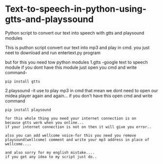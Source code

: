 # Text-to-speech-in-python-using-gtts-and-playssound
Python script to convert our text into speech with gtts and playsound modules

This is puthon script convert our text into mp3 and play in cmd.
you just neet to download and run entertext.py program

but for this you need tow python modules 
1.gtts  -google text to speech module
          if you dont have this module just open you cmd and write command-  
    
    pip install gtts
          
2.playsound -it use to play mp3 in cmd that mean we dont need to open our midea player again and again...
    if you don't have this open cmd and write command
    
    pip install playsound
    
    for this whole thing you need your internet connection is on
    because gtts work when you online...
    if your internet connection is not on then it will give you error..
    
    also you can add wellcome voice-for this you need you remove playsound(wellcome) comment and write your mp3 address in place of wellcome....
    
    and also sorry for my english mistake....
    if you get any idea to my script just do..
    
